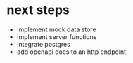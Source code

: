 # next steps
- implement mock data store
- implement server functions
- integrate postgres
- add openapi docs to an http endpoint
